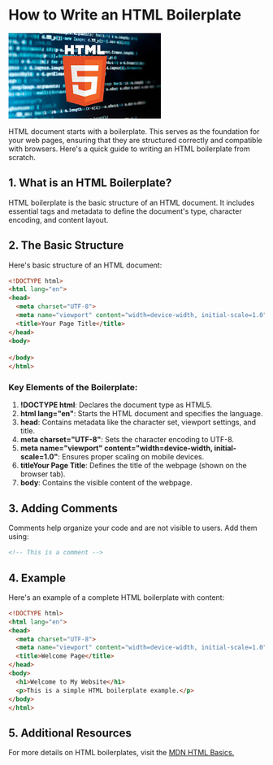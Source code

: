 # How to Write an HTML Boilerplate
![html](https://github.com/EdwardKim030391/intro-to-markdown-lab/blob/main/images.jpeg)

HTML document starts with a boilerplate. This serves as the foundation for your web pages, ensuring that they are structured correctly and compatible with browsers. Here's a quick guide to writing an HTML boilerplate from scratch.

## 1. What is an HTML Boilerplate?
HTML boilerplate is the basic structure of an HTML document. It includes essential tags and metadata to define the document's type, character encoding, and content layout.

## 2. The Basic Structure
Here's basic structure of an HTML document:

```html
<!DOCTYPE html>
<html lang="en">
<head>
  <meta charset="UTF-8">
  <meta name="viewport" content="width=device-width, initial-scale=1.0">
  <title>Your Page Title</title>
</head>
<body>
  
</body>
</html>
```

### Key Elements of the Boilerplate:
1. **!DOCTYPE html**: Declares the document type as HTML5.
2. **html lang="en"**: Starts the HTML document and specifies the language.
3. **head**: Contains metadata like the character set, viewport settings, and title.
4. **meta charset="UTF-8"**: Sets the character encoding to UTF-8.
5. **meta name="viewport" content="width=device-width, initial-scale=1.0"**: Ensures proper scaling on mobile devices.
6. **titleYour Page Title</title>**: Defines the title of the webpage (shown on the browser tab).
7. **body**: Contains the visible content of the webpage.

## 3. Adding Comments
Comments help organize your code and are not visible to users. Add them using:

```html
<!-- This is a comment -->
```

## 4. Example
Here's an example of a complete HTML boilerplate with content:

```html
<!DOCTYPE html>
<html lang="en">
<head>
  <meta charset="UTF-8">
  <meta name="viewport" content="width=device-width, initial-scale=1.0">
  <title>Welcome Page</title>
</head>
<body>
  <h1>Welcome to My Website</h1>
  <p>This is a simple HTML boilerplate example.</p>
</body>
</html>
```

## 5. Additional Resources
For more details on HTML boilerplates, visit the [MDN HTML Basics.](https://developer.mozilla.org/en-US/docs/Learn/Getting_started_with_the_web/HTML_basics)
